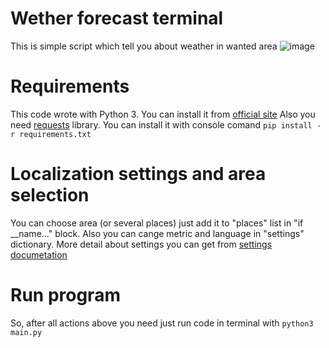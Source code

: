 # Wether forecast terminal
This is simple script which tell you about weather in wanted area
![image](https://user-images.githubusercontent.com/81643573/137797254-4c5a7ffd-d739-4ea3-9e98-13ff13545d4a.png)

# Requirements
This code wrote with Python 3. You can install it from [official site](https://www.python.org)
Also you need [requests](https://docs.python-requests.org/en/latest/) library. You can install it with console comand `pip install -r requirements.txt`

# Localization settings and area selection
You can choose area (or several places) just add it to "places" list in "if __name..." block.
Also you can cange metric and language in "settings" dictionary.
More detail about settings you can get from [settings documetation](http://wttr.in/:help)

# Run program
So, after all actions above you need just run code in terminal with `python3 main.py`
